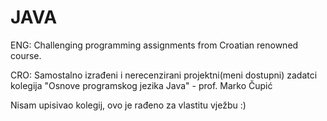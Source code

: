 # JAVA

ENG:
Challenging programming assignments from Croatian renowned course.


CRO:
Samostalno izrađeni i nerecenzirani projektni(meni dostupni) zadatci kolegija "Osnove programskog jezika Java" - prof. Marko Čupić


Nisam upisivao kolegij, ovo je rađeno za vlastitu vježbu :)


